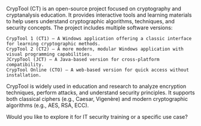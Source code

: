 CrypTool (CT) is an open-source project focused on cryptography and cryptanalysis education. It provides interactive tools and learning materials to help users understand cryptographic algorithms, techniques, and security concepts. The project includes multiple software versions:

    CrypTool 1 (CT1) – A Windows application offering a classic interface for learning cryptographic methods.
    CrypTool 2 (CT2) – A more modern, modular Windows application with visual programming capabilities.
    JCrypTool (JCT) – A Java-based version for cross-platform compatibility.
    CrypTool Online (CTO) – A web-based version for quick access without installation.

CrypTool is widely used in education and research to analyze encryption techniques, perform attacks, and understand security principles. It supports both classical ciphers (e.g., Caesar, Vigenère) and modern cryptographic algorithms (e.g., AES, RSA, ECC).

Would you like to explore it for IT security training or a specific use case?
